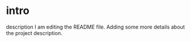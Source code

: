 # intro
description
I am editing the README file. Adding some more details about the project description.
